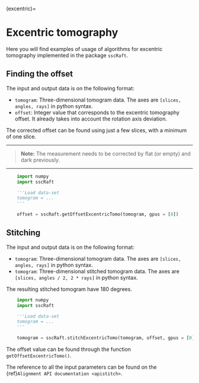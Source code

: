 (excentric)=
# Excentric tomography

Here you will find examples of usage of algorithms for excentric tomography implemented in the package `sscRaft`.

## Finding the offset

The input and output data is on the following format:

- ``tomogram``: Three-dimensional tomogram data. The axes are ``[slices, angles, rays]`` in python syntax.
- ``offset``: Integer value that corresponds to the excentric tomography offset. It already takes into account the rotation axis deviation.

The corrected offset can be found using just a few slices, with a minimum of one slice.


---
> **Note:** The measurement needs to be corrected by flat (or empty) and dark previously.
---

```python
    import numpy
    import sscRaft

    '''Load data-set
    tomogram = ...
    '''

    offset = sscRaft.getOffsetExcentricTomo(tomogram, gpus = [0])
```

## Stitching

The input and output data is on the following format:

- ``tomogram``: Three-dimensional tomogram data. The axes are ``[slices, angles, rays]`` in python syntax.
- ``tomogram``: Three-dimensional stitched tomogram data. The axes are ``[slices, angles / 2, 2 * rays]`` in python syntax.

The resulting stitched tomogram have 180 degrees. 

```python
    import numpy
    import sscRaft

    '''Load data-set
    tomogram = ...
    '''

    tomogram = sscRaft.stitchExcentricTomo(tomogram, offset, gpus = [0])
```

The offset value can be found through the function ``getOffsetExcentricTomo()``.

The reference to all the input parameters can be found on the {ref}`Alignment API documentation <apistitch>`.
